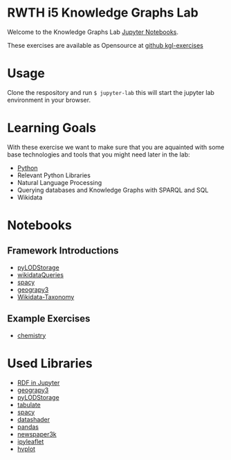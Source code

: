# RWTH i5 Knowledge Graphs Lab

Welcome to the Knowledge Graphs Lab [Jupyter Notebooks](https://jupyter.org/).

These exercises are available as Opensource at [github kgl-exercises](https://github.com/tholzheim/kgl-exercises)


# Usage

Clone the respository and run `$ jupyter-lab` this will start the jupyter lab environment in your browser.


# Learning Goals
With these exercise we want to make sure that you are aquainted with some base technologies and tools that you might need later in the lab:
* [Python](https://www.python.org/)
* Relevant Python Libraries
* Natural Language Processing
* Querying databases and Knowledge Graphs with SPARQL and SQL
* Wikidata

# Notebooks

## Framework Introductions
* [pyLODStorage](./pyLODStorage.ipynb)
* [wikidataQueries](./wikidataQueries.ipynb)
* [spacy](./spacy.ipynb)
* [geograpy3](./geograpy3.ipynb)
* [Wikidata-Taxonomy](./wdtaxonomy.ipynb)

## Example Exercises
* [chemistry](./chemistry.ipynb)


# Used Libraries

* [RDF in Jupyter](https://github.com/SemWebNotebooks/Jupyter-RDFify)
* [geograpy3](https://github.com/somnathrakshit/geograpy3)
* [pyLODStorage](https://github.com/WolfgangFahl/pyLoDStorage)
* [tabulate](https://pypi.org/project/tabulate/)
* [spacy](https://spacy.io/)
* [datashader](https://datashader.org/)
* [pandas](https://pandas.pydata.org/)
* [newspaper3k](https://pypi.org/project/newspaper3k/)
* [ipyleaflet](https://github.com/jupyter-widgets/ipyleaflet)
* [hvplot](https://hvplot.holoviz.org/)
